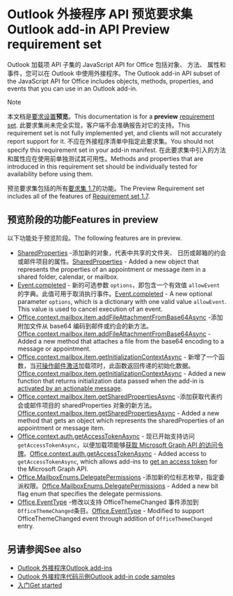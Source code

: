 # <a name="outlook-add-in-api-preview-requirement-set"></a><span data-ttu-id="18809-101">Outlook 外接程序 API 预览要求集</span><span class="sxs-lookup"><span data-stu-id="18809-101">Outlook add-in API Preview requirement set</span></span>

<span data-ttu-id="18809-102">Outlook 加载项 API 子集的 JavaScript API for Office 包括对象、 方法、 属性和事件，您可以在 Outlook 中使用外接程序。</span><span class="sxs-lookup"><span data-stu-id="18809-102">The Outlook add-in API subset of the JavaScript API for Office includes objects, methods, properties, and events that you can use in an Outlook add-in.</span></span>

> [!NOTE]
> <span data-ttu-id="18809-103">本文档是[要求设置](/javascript/office/requirement-sets/outlook-api-requirement-sets)**预览**。</span><span class="sxs-lookup"><span data-stu-id="18809-103">This documentation is for a **preview** [requirement set](/javascript/office/requirement-sets/outlook-api-requirement-sets).</span></span> <span data-ttu-id="18809-104">此要求集尚未完全实现，客户端不会准确报告对它的支持。</span><span class="sxs-lookup"><span data-stu-id="18809-104">This requirement set is not fully implemented yet, and clients will not accurately report support for it.</span></span> <span data-ttu-id="18809-105">不应在外接程序清单中指定此要求集。</span><span class="sxs-lookup"><span data-stu-id="18809-105">You should not specify this requirement set in your add-in manifest.</span></span> <span data-ttu-id="18809-106">在此要求集中引入的方法和属性应在使用前单独测试其可用性。</span><span class="sxs-lookup"><span data-stu-id="18809-106">Methods and properties that are introduced in this requirement set should be individually tested for availability before using them.</span></span>

<span data-ttu-id="18809-107">预览要求集包括的所有[要求集 1.7](../requirement-set-1.7/outlook-requirement-set-1.7.md)的功能。</span><span class="sxs-lookup"><span data-stu-id="18809-107">The Preview Requirement set includes all of the features of [Requirement set 1.7](../requirement-set-1.7/outlook-requirement-set-1.7.md).</span></span>

## <a name="features-in-preview"></a><span data-ttu-id="18809-108">预览阶段的功能</span><span class="sxs-lookup"><span data-stu-id="18809-108">Features in preview</span></span>

<span data-ttu-id="18809-109">以下功能处于预览阶段。</span><span class="sxs-lookup"><span data-stu-id="18809-109">The following features are in preview.</span></span>

- <span data-ttu-id="18809-110">[SharedProperties](/javascript/api/outlook/office.sharedproperties) -添加新的对象，代表中共享的文件夹、 日历或邮箱的约会或邮件项目的属性。</span><span class="sxs-lookup"><span data-stu-id="18809-110">[SharedProperties](/javascript/api/outlook/office.sharedproperties) - Added a new object that represents the properties of an appointment or message item in a shared folder, calendar, or mailbox.</span></span>
- <span data-ttu-id="18809-p102">[Event.completed](/javascript/api/office/office.addincommands.event#completed-options-) - 新的可选参数 `options`，即包含一个有效值 `allowEvent` 的字典。此值可用于取消执行事件。</span><span class="sxs-lookup"><span data-stu-id="18809-p102">[Event.completed](/javascript/api/office/office.addincommands.event#completed-options-) - A new optional parameter `options`, which is a dictionary with one valid value `allowEvent`. This value is used to cancel execution of an event.</span></span>
- <span data-ttu-id="18809-113">[Office.context.mailbox.item.addFileAttachmentFromBase64Async](office.context.mailbox.item.md#addfileattachmentfrombase64asyncbase64file-attachmentname-options-callback) -添加附加文件从 base64 编码到邮件或约会的新方法。</span><span class="sxs-lookup"><span data-stu-id="18809-113">[Office.context.mailbox.item.addFileAttachmentFromBase64Async](office.context.mailbox.item.md#addfileattachmentfrombase64asyncbase64file-attachmentname-options-callback) - Added a new method that attaches a file from the base64 encoding to a message or appointment.</span></span>
- <span data-ttu-id="18809-114">[Office.context.mailbox.item.getInitializationContextAsync](office.context.mailbox.item.md#getinitializationcontextasyncoptions-callback) - 新增了一个函数，当[可操作邮件激活](https://docs.microsoft.com/outlook/actionable-messages/invoke-add-in-from-actionable-message)加载项时，此函数返回传递的初始化数据。</span><span class="sxs-lookup"><span data-stu-id="18809-114">[Office.context.mailbox.item.getInitializationContextAsync](office.context.mailbox.item.md#getinitializationcontextasyncoptions-callback) - Added a new function that returns initialization data passed when the add-in is [activated by an actionable message](https://docs.microsoft.com/outlook/actionable-messages/invoke-add-in-from-actionable-message).</span></span>
- <span data-ttu-id="18809-115">[Office.context.mailbox.item.getSharedPropertiesAsync](office.context.mailbox.item.md#getsharedpropertiesasyncoptions-callback) -添加获取代表约会或邮件项目的 sharedProperties 对象的新方法。</span><span class="sxs-lookup"><span data-stu-id="18809-115">[Office.context.mailbox.item.getSharedPropertiesAsync](office.context.mailbox.item.md#getsharedpropertiesasyncoptions-callback) - Added a new method that gets an object which represents the sharedProperties of an appointment or message item.</span></span>
- <span data-ttu-id="18809-116">[Office.context.auth.getAccessTokenAsync](https://docs.microsoft.com/office/dev/add-ins/develop/sso-in-office-add-ins#sso-api-reference) - 现已开始支持访问 `getAccessTokenAsync`，以便加载项能够[获取 Microsoft Graph API 的访问令牌](https://docs.microsoft.com/outlook/add-ins/authenticate-a-user-with-an-sso-token)。</span><span class="sxs-lookup"><span data-stu-id="18809-116">[Office.context.auth.getAccessTokenAsync](https://docs.microsoft.com/office/dev/add-ins/develop/sso-in-office-add-ins#sso-api-reference) - Added access to `getAccessTokenAsync`, which allows add-ins to [get an access token](https://docs.microsoft.com/outlook/add-ins/authenticate-a-user-with-an-sso-token) for the Microsoft Graph API.</span></span>
- <span data-ttu-id="18809-117">[Office.MailboxEnums.DelegatePermissions](/javascript/api/outlook/office.mailboxenums.delegatepermissions) -添加新的位标志枚举，指定委派权限。</span><span class="sxs-lookup"><span data-stu-id="18809-117">[Office.MailboxEnums.DelegatePermissions](/javascript/api/outlook/office.mailboxenums.delegatepermissions) - Added a new bit flag enum that specifies the delegate permissions.</span></span>
- <span data-ttu-id="18809-118">[Office.EventType](/javascript/api/office/office.eventtype) -修改以支持 OfficeThemeChanged 事件添加到`OfficeThemeChanged`条目。</span><span class="sxs-lookup"><span data-stu-id="18809-118">[Office.EventType](/javascript/api/office/office.eventtype) - Modified to support OfficeThemeChanged event through addition of `OfficeThemeChanged` entry.</span></span>

## <a name="see-also"></a><span data-ttu-id="18809-119">另请参阅</span><span class="sxs-lookup"><span data-stu-id="18809-119">See also</span></span>

- [<span data-ttu-id="18809-120">Outlook 外接程序</span><span class="sxs-lookup"><span data-stu-id="18809-120">Outlook add-ins</span></span>](https://docs.microsoft.com/outlook/add-ins/)
- [<span data-ttu-id="18809-121">Outlook 外接程序代码示例</span><span class="sxs-lookup"><span data-stu-id="18809-121">Outlook add-in code samples</span></span>](https://developer.microsoft.com/outlook/gallery/?filterBy=Outlook,Samples,Add-ins)
- [<span data-ttu-id="18809-122">入门</span><span class="sxs-lookup"><span data-stu-id="18809-122">Get started</span></span>](https://docs.microsoft.com/outlook/add-ins/quick-start)